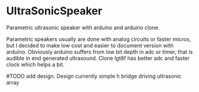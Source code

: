 # UltraSonicSpeaker
 Parametric ultrasonic speaker with arduino and arduino clone.
 
Parametric speakers usually are done with analog circuits or faster micros, but I decided to make low cost and
easier to document version with arduino. Obviously arduino suffers from low bit depth in adc or timer, that is audible in
end generated ultrasound. Clone lgt8f has better adc and faster clock which helps a bit.

#TODO add design. Design currently simple h bridge driving ultrasonic array
